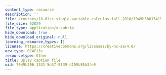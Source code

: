 ```yaml
---
content_type: resource
description: ''
file: /courses/18-01sc-single-variable-calculus-fall-2010/7049b30613415d378f39d159b80b3fe0_Pd2xP5zDsRw.vtt
file_size: 52829
file_type: application/x-subrip
hide_download: true
hide_download_original: null
learning_resource_types: []
license: https://creativecommons.org/licenses/by-nc-sa/4.0/
ocw_type: OCWFile
resourcetype: Other
title: 3play caption file
uid: 7049b306-1341-5d37-8f39-d159b80b3fe0
---
```

